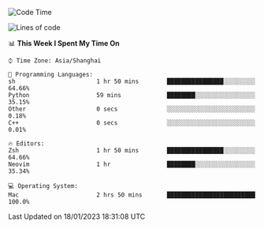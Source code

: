 <!--START_SECTION:waka-->
![Code Time](http://img.shields.io/badge/Code%20Time-1%2C111%20hrs%2033%20mins-blue)

![Lines of code](https://img.shields.io/badge/From%20Hello%20World%20I%27ve%20Written-24%20Thousand%20lines%20of%20code-blue)

📊 **This Week I Spent My Time On** 

```text
⌚︎ Time Zone: Asia/Shanghai

💬 Programming Languages: 
sh                       1 hr 50 mins        ████████████████░░░░░░░░░   64.66% 
Python                   59 mins             ████████░░░░░░░░░░░░░░░░░   35.15% 
Other                    0 secs              ░░░░░░░░░░░░░░░░░░░░░░░░░   0.18% 
C++                      0 secs              ░░░░░░░░░░░░░░░░░░░░░░░░░   0.01%

🔥 Editors: 
Zsh                      1 hr 50 mins        ████████████████░░░░░░░░░   64.66% 
Neovim                   1 hr                ████████░░░░░░░░░░░░░░░░░   35.34%

💻 Operating System: 
Mac                      2 hrs 50 mins       █████████████████████████   100.0%

```


 Last Updated on 18/01/2023 18:31:08 UTC
<!--END_SECTION:waka-->
